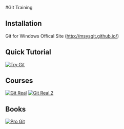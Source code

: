 #Git Training

## Installation
Git for Windows Offical Site (<http://msysgit.github.io/>)

## Quick Tutorial
[![Try Git](http://d13jv82ekraqyq.cloudfront.net/assets/badge-course-24711c2762b3608260737d8b2a925050.png "Try Git")](http://try.github.com/)

## Courses
[![Git Real](https://d1ffx7ull4987f.cloudfront.net/images/achievements/large_badge/125/completed-git-real-0dff71f415f4d97b6bff12c93c42d3e3.png "Git Real")](http://gitreal.codeschool.com/levels/1)
[![Git Real 2](https://d1ffx7ull4987f.cloudfront.net/images/achievements/large_badge/252/completed-git-real-2-68156caf5a53879b3d214f3b921e359f.png "Git Real 2")](http://gitreal2.codeschool.com/levels/1)

## Books
[![Pro Git](http://git-scm.com/images/books/pro-git@2x.jpg "Pro Git")](http://git-scm.com/book)

